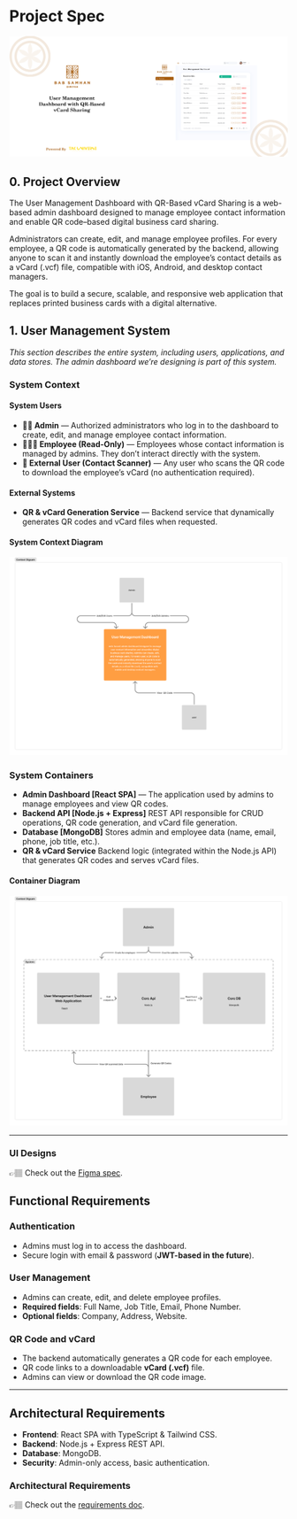 # Project Spec

![Cover](../assets/cover.png)

## 0. Project Overview

The User Management Dashboard with QR-Based vCard Sharing is a web-based admin dashboard designed to manage employee contact information and enable QR code–based digital business card sharing.

Administrators can create, edit, and manage employee profiles. For every employee, a QR code is automatically generated by the backend, allowing anyone to scan it and instantly download the employee’s contact details as a vCard (.vcf) file, compatible with iOS, Android, and desktop contact managers.

The goal is to build a secure, scalable, and responsive web application that replaces printed business cards with a digital alternative.

## 1. User Management System

_This section describes the entire system, including users, applications, and data stores. The admin dashboard we’re designing is part of this system._

### System Context

#### System Users

- **👩🏻 Admin** — Authorized administrators who log in to the dashboard to create, edit, and manage employee contact information.
- **👨🏻‍💻 Employee (Read-Only)** — Employees whose contact information is managed by admins. They don’t interact directly with the system.
- **📱 External User (Contact Scanner)** — Any user who scans the QR code to download the employee’s vCard (no authentication required).

#### External Systems

- **QR & vCard Generation Service** — Backend service that dynamically generates QR codes and vCard files when requested.


#### System Context Diagram

![System Context Diagram](../assets/system-context-diagram.png)

### System Containers


- **Admin Dashboard [React SPA]** — The application used by admins to manage employees and view QR codes.
- **Backend API [Node.js + Express]** REST API responsible for CRUD operations, QR code generation, and vCard file generation.
- **Database [MongoDB]**  Stores admin and employee data (name, email, phone, job title, etc.).
- **QR & vCard Service** Backend logic (integrated within the Node.js API) that generates QR codes and serves vCard files.

#### Container Diagram

![Container Diagram](../assets/container-diagram.png)

---


### UI Designs

👉🏽 Check out the [Figma spec](https://www.figma.com/design/2ehGNFPSbEIZy1T0zG1kfm/BAB-SAMHAN--dashboard?node-id=0-1&t=Jm48yRbS3JIJaP0H-1).


## Functional Requirements

### Authentication
- Admins must log in to access the dashboard.  
- Secure login with email & password (**JWT-based in the future**).

### User Management
- Admins can create, edit, and delete employee profiles.  
- **Required fields**: Full Name, Job Title, Email, Phone Number.  
- **Optional fields**: Company, Address, Website.

### QR Code and vCard
- The backend automatically generates a QR code for each employee.  
- QR code links to a downloadable **vCard (.vcf)** file.  
- Admins can view or download the QR code image.

---

## Architectural Requirements

- **Frontend**: React SPA with TypeScript & Tailwind CSS.  
- **Backend**: Node.js + Express REST API.  
- **Database**: MongoDB.  
- **Security**: Admin-only access, basic authentication.

### Architectural Requirements

👉🏽 Check out the [requirements doc](requirements.md).
